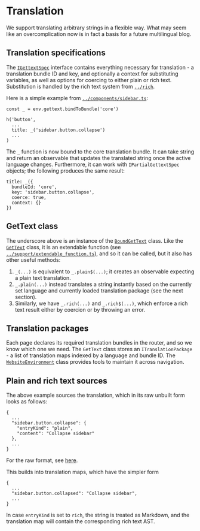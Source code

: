 # Translation

We support translating arbitrary strings in a flexible way. What may seem like an overcomplication now is in fact a basis for a future multilingual blog.

## Translation specifications

The [`IGettextSpec`](./gettext.ts) interface contains everything necessary for translation - a translation bundle ID and key, and optionally a context for substituting variables, as well as options for coercing to either plain or rich text. Substitution is handled by the rich text system from [`../rich`](../rich).

Here is a simple example from [`../components/sidebar.ts`](../components/sidebar.ts):
```
const _ = env.gettext.bindToBundle('core')

h('button',
  ...
  title: _('sidebar.button.collapse')
  ...
)
```

The `_` function is now bound to the core translation bundle. It can take string and return an observable that updates the translated string once the active language changes. Furthermore, it can work with `IPartialGettextSpec` objects; the following produces the same result:
```
title: _({
  bundleId: 'core',
  key: 'sidebar.button.collapse',
  coerce: true,
  context: {}
})
```

## GetText class

The underscore above is an instance of the [`BoundGetText`](./gettext.ts) class. Like the [`GetText`](./gettext.ts) class, it is an extendable function (see [`../support/extendable_function.ts`](../support/extendable_function.ts)), and so it can be called, but it also has other useful methods:

1. `_(...)` is equivalent to `_.plain$(...)`; it creates an observable expecting a plain text translation.
2. `_.plain(...)` instead translates a string instantly based on the currently set language and currently loaded translation package (see the next section).
3. Similarly, we have `_.rich(...)` and `_.rich$(...)`, which enforce a rich text result either by coercion or by throwing an error.

## Translation packages

Each page declares its required translation bundles in the router, and so we know which one we need. The `GetText` class stores an `ITranslationPackage` - a list of translation maps indexed by a language and bundle ID. The [`WebsiteEnvironment`](../environment.ts) class provides tools to maintain it across navigation.

## Plain and rich text sources

The above example sources the translation, which in its raw unbuilt form looks as follows:
```
{
  ...
  "sidebar.button.collapse": {
    "entryKind": "plain",
    "content": "Collapse sidebar"
  },
  ...
}
```

For the raw format, see [here](../../build#translation-maps).

This builds into translation maps, which have the simpler form
```
{
  ...
  "sidebar.button.collapsed": "Collapse sidebar",
  ...
}
```

In case `entryKind` is set to `rich`, the string is treated as Markdown, and the translation map will contain the corresponding rich text AST.
